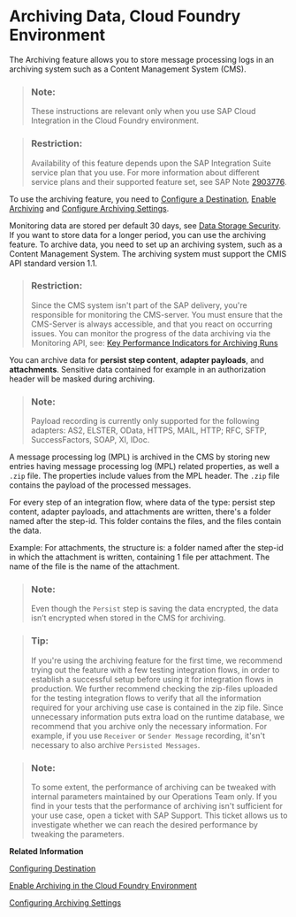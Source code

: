 <!-- loiobc71f883d41a44098e9a525e34d0a318 -->

# Archiving Data, Cloud Foundry Environment

The Archiving feature allows you to store message processing logs in an archiving system such as a Content Management System \(CMS\).

> ### Note:  
> These instructions are relevant only when you use SAP Cloud Integration in the Cloud Foundry environment.

> ### Restriction:  
> Availability of this feature depends upon the SAP Integration Suite service plan that you use. For more information about different service plans and their supported feature set, see SAP Note [2903776](https://launchpad.support.sap.com/#/notes/2903776).

To use the archiving feature, you need to [Configure a Destination](configuring-destination-c1ac580.md), [Enable Archiving](enable-archiving-in-the-cloud-foundry-environment-0fbbe93.md) and [Configure Archiving Settings](configuring-archiving-settings-c38760d.md).

Monitoring data are stored per default 30 days, see [Data Storage Security](../SecurityCF/data-storage-security-3feb163.md). If you want to store data for a longer period, you can use the archiving feature. To archive data, you need to set up an archiving system, such as a Content Management System. The archiving system must support the CMIS API standard version 1.1.

> ### Restriction:  
> Since the CMS system isn't part of the SAP delivery, you're responsible for monitoring the CMS-server. You must ensure that the CMS-Server is always accessible, and that you react on occurring issues. You can monitor the progress of the data archiving via the Monitoring API, see: [Key Performance Indicators for Archiving Runs](key-performance-indicators-for-archiving-runs-7279d38.md) 

You can archive data for **persist step content**, **adapter payloads**, and **attachments**. Sensitive data contained for example in an authorization header will be masked during archiving.

> ### Note:  
> Payload recording is currently only supported for the following adapters: AS2, ELSTER, OData, HTTPS, MAIL, HTTP; RFC, SFTP, SuccessFactors, SOAP, XI, IDoc.

A message processing log \(MPL\) is archived in the CMS by storing new entries having message processing log \(MPL\) related properties, as well a `.zip` file. The properties include values from the MPL header. The `.zip` file contains the payload of the processed messages.

For every step of an integration flow, where data of the type: persist step content, adapter payloads, and attachments are written, there's a folder named after the step-id. This folder contains the files, and the files contain the data.

Example: For attachments, the structure is: a folder named after the step-id in which the attachment is written, containing 1 file per attachment. The name of the file is the name of the attachment.

> ### Note:  
> Even though the `Persist` step is saving the data encrypted, the data isn’t encrypted when stored in the CMS for archiving.

> ### Tip:  
> If you're using the archiving feature for the first time, we recommend trying out the feature with a few testing integration flows, in order to establish a successful setup before using it for integration flows in production. We further recommend checking the zip-files uploaded for the testing integration flows to verify that all the information required for your archiving use case is contained in the zip file. Since unnecessary information puts extra load on the runtime database, we recommend that you archive only the necessary information. For example, if you use `Receiver` or `Sender Message` recording, it'sn't necessary to also archive `Persisted Messages`.

> ### Note:  
> To some extent, the performance of archiving can be tweaked with internal parameters maintained by our Operations Team only. If you find in your tests that the performance of archiving isn't sufficient for your use case, open a ticket with SAP Support. This ticket allows us to investigate whether we can reach the desired performance by tweaking the parameters.

**Related Information**  


[Configuring Destination](configuring-destination-c1ac580.md "To configure a connection to your CMS system for data archiving, you've to define a destination in the subscriber account of your tenant and follow the steps described in &quot;Enable Archiving in the Cloud Foundry Environment&quot;.")

[Enable Archiving in the Cloud Foundry Environment](enable-archiving-in-the-cloud-foundry-environment-0fbbe93.md "To enable data archiving on a tenant in the Cloud Foundry environment, use the official OData API.")

[Configuring Archiving Settings](configuring-archiving-settings-c38760d.md "You can configure the archiving settings via the Integration Content Monitor for each integration flow.")

